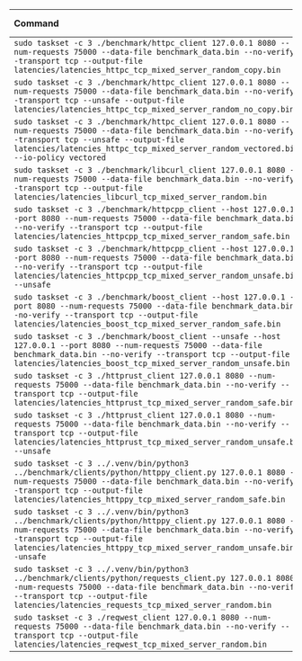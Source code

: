 | Command | Mean [s] | Min [s] | Max [s] | Relative |
|:---|---:|---:|---:|---:|
| `sudo taskset -c 3 ./benchmark/httpc_client 127.0.0.1 8080 --num-requests 75000 --data-file benchmark_data.bin --no-verify --transport tcp --output-file latencies/latencies_httpc_tcp_mixed_server_random_copy.bin` | 1.474 ± 0.003 | 1.469 | 1.481 | 1.00 ± 0.01 |
| `sudo taskset -c 3 ./benchmark/httpc_client 127.0.0.1 8080 --num-requests 75000 --data-file benchmark_data.bin --no-verify --transport tcp --unsafe --output-file latencies/latencies_httpc_tcp_mixed_server_random_no_copy.bin` | 1.473 ± 0.005 | 1.468 | 1.497 | 1.00 ± 0.01 |
| `sudo taskset -c 3 ./benchmark/httpc_client 127.0.0.1 8080 --num-requests 75000 --data-file benchmark_data.bin --no-verify --transport tcp --unsafe --output-file latencies/latencies_httpc_tcp_mixed_server_random_vectored.bin --io-policy vectored` | 1.470 ± 0.007 | 1.463 | 1.496 | 1.00 |
| `sudo taskset -c 3 ./benchmark/libcurl_client 127.0.0.1 8080 --num-requests 75000 --data-file benchmark_data.bin --no-verify --transport tcp --output-file latencies/latencies_libcurl_tcp_mixed_server_random.bin` | 2.174 ± 0.011 | 2.158 | 2.197 | 1.48 ± 0.01 |
| `sudo taskset -c 3 ./benchmark/httpcpp_client --host 127.0.0.1 --port 8080 --num-requests 75000 --data-file benchmark_data.bin --no-verify --transport tcp --output-file latencies/latencies_httpcpp_tcp_mixed_server_random_safe.bin` | 1.632 ± 0.003 | 1.627 | 1.640 | 1.11 ± 0.01 |
| `sudo taskset -c 3 ./benchmark/httpcpp_client --host 127.0.0.1 --port 8080 --num-requests 75000 --data-file benchmark_data.bin --no-verify --transport tcp --output-file latencies/latencies_httpcpp_tcp_mixed_server_random_unsafe.bin --unsafe` | 1.487 ± 0.002 | 1.482 | 1.495 | 1.01 ± 0.01 |
| `sudo taskset -c 3 ./benchmark/boost_client --host 127.0.0.1 --port 8080 --num-requests 75000 --data-file benchmark_data.bin --no-verify --transport tcp --output-file latencies/latencies_boost_tcp_mixed_server_random_safe.bin` | 1.512 ± 0.003 | 1.508 | 1.519 | 1.03 ± 0.01 |
| `sudo taskset -c 3 ./benchmark/boost_client --unsafe --host 127.0.0.1 --port 8080 --num-requests 75000 --data-file benchmark_data.bin --no-verify --transport tcp --output-file latencies/latencies_boost_tcp_mixed_server_random_unsafe.bin` | 1.508 ± 0.003 | 1.504 | 1.516 | 1.03 ± 0.01 |
| `sudo taskset -c 3 ./httprust_client 127.0.0.1 8080 --num-requests 75000 --data-file benchmark_data.bin --no-verify --transport tcp --output-file latencies/latencies_httprust_tcp_mixed_server_random_safe.bin` | 1.660 ± 0.003 | 1.655 | 1.665 | 1.13 ± 0.01 |
| `sudo taskset -c 3 ./httprust_client 127.0.0.1 8080 --num-requests 75000 --data-file benchmark_data.bin --no-verify --transport tcp --output-file latencies/latencies_httprust_tcp_mixed_server_random_unsafe.bin --unsafe` | 1.522 ± 0.019 | 1.510 | 1.567 | 1.03 ± 0.01 |
| `sudo taskset -c 3 ../.venv/bin/python3 ../benchmark/clients/python/httppy_client.py 127.0.0.1 8080 --num-requests 75000 --data-file benchmark_data.bin --no-verify --transport tcp --output-file latencies/latencies_httppy_tcp_mixed_server_random_safe.bin` | 3.859 ± 0.036 | 3.794 | 3.925 | 2.62 ± 0.03 |
| `sudo taskset -c 3 ../.venv/bin/python3 ../benchmark/clients/python/httppy_client.py 127.0.0.1 8080 --num-requests 75000 --data-file benchmark_data.bin --no-verify --transport tcp --output-file latencies/latencies_httppy_tcp_mixed_server_random_unsafe.bin --unsafe` | 3.501 ± 0.096 | 3.433 | 3.938 | 2.38 ± 0.07 |
| `sudo taskset -c 3 ../.venv/bin/python3 ../benchmark/clients/python/requests_client.py 127.0.0.1 8080 --num-requests 75000 --data-file benchmark_data.bin --no-verify --transport tcp --output-file latencies/latencies_requests_tcp_mixed_server_random.bin` | 22.274 ± 2.236 | 20.691 | 27.115 | 15.15 ± 1.52 |
| `sudo taskset -c 3 ./reqwest_client 127.0.0.1 8080 --num-requests 75000 --data-file benchmark_data.bin --no-verify --transport tcp --output-file latencies/latencies_reqwest_tcp_mixed_server_random.bin` | 2.686 ± 0.108 | 2.611 | 2.932 | 1.83 ± 0.07 |
